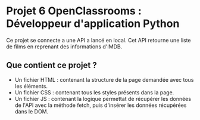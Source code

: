 # Projet 6 OpenClassrooms : Développeur d'application Python

Ce projet se connecte a une API a lancé en local. Cet API retourne une liste de films en reprenant des informations d'IMDB.

## Que contient ce projet ?
- Un fichier HTML : contenant la structure de la page demandée avec tous les éléments.
- Un fichier CSS : contenant tous les styles présents dans la page.
- Un fichier JS : contenant la logique permettat de récupérer les données de l'API avec la méthode fetch, puis d'insérer les données récupérées dans le DOM.

